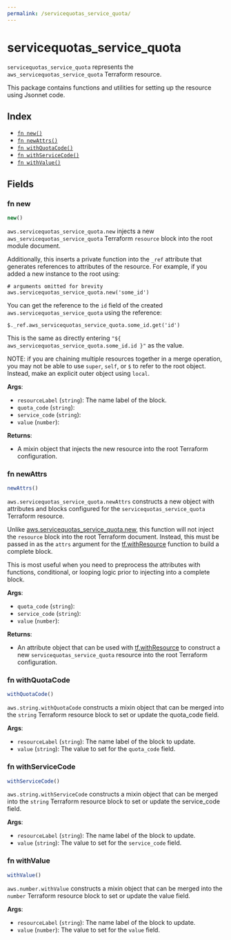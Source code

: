 ```yaml
---
permalink: /servicequotas_service_quota/
---
```


# servicequotas_service_quota

`servicequotas_service_quota` represents the `aws_servicequotas_service_quota` Terraform resource.



This package contains functions and utilities for setting up the resource using Jsonnet code.


## Index

* [`fn new()`](#fn-new)
* [`fn newAttrs()`](#fn-newattrs)
* [`fn withQuotaCode()`](#fn-withquotacode)
* [`fn withServiceCode()`](#fn-withservicecode)
* [`fn withValue()`](#fn-withvalue)

## Fields

### fn new

```ts
new()
```


`aws.servicequotas_service_quota.new` injects a new `aws_servicequotas_service_quota` Terraform `resource`
block into the root module document.

Additionally, this inserts a private function into the `_ref` attribute that generates references to attributes of the
resource. For example, if you added a new instance to the root using:

    # arguments omitted for brevity
    aws.servicequotas_service_quota.new('some_id')

You can get the reference to the `id` field of the created `aws.servicequotas_service_quota` using the reference:

    $._ref.aws_servicequotas_service_quota.some_id.get('id')

This is the same as directly entering `"${ aws_servicequotas_service_quota.some_id.id }"` as the value.

NOTE: if you are chaining multiple resources together in a merge operation, you may not be able to use `super`, `self`,
or `$` to refer to the root object. Instead, make an explicit outer object using `local`.

**Args**:
  - `resourceLabel` (`string`): The name label of the block.
  - `quota_code` (`string`): 
  - `service_code` (`string`): 
  - `value` (`number`): 

**Returns**:
- A mixin object that injects the new resource into the root Terraform configuration.


### fn newAttrs

```ts
newAttrs()
```


`aws.servicequotas_service_quota.newAttrs` constructs a new object with attributes and blocks configured for the `servicequotas_service_quota`
Terraform resource.

Unlike [aws.servicequotas_service_quota.new](#fn-servicequotas_service_quotanew), this function will not inject the `resource`
block into the root Terraform document. Instead, this must be passed in as the `attrs` argument for the
[tf.withResource](https://github.com/tf-libsonnet/core/tree/main/docs#fn-withresource) function to build a complete block.

This is most useful when you need to preprocess the attributes with functions, conditional, or looping logic prior to
injecting into a complete block.

**Args**:
  - `quota_code` (`string`): 
  - `service_code` (`string`): 
  - `value` (`number`): 

**Returns**:
  - An attribute object that can be used with [tf.withResource](https://github.com/tf-libsonnet/core/tree/main/docs#fn-withresource) to construct a new `servicequotas_service_quota` resource into the root Terraform configuration.


### fn withQuotaCode

```ts
withQuotaCode()
```

`aws.string.withQuotaCode` constructs a mixin object that can be merged into the `string`
Terraform resource block to set or update the quota_code field.



**Args**:
  - `resourceLabel` (`string`): The name label of the block to update.
  - `value` (`string`): The value to set for the `quota_code` field.


### fn withServiceCode

```ts
withServiceCode()
```

`aws.string.withServiceCode` constructs a mixin object that can be merged into the `string`
Terraform resource block to set or update the service_code field.



**Args**:
  - `resourceLabel` (`string`): The name label of the block to update.
  - `value` (`string`): The value to set for the `service_code` field.


### fn withValue

```ts
withValue()
```

`aws.number.withValue` constructs a mixin object that can be merged into the `number`
Terraform resource block to set or update the value field.



**Args**:
  - `resourceLabel` (`string`): The name label of the block to update.
  - `value` (`number`): The value to set for the `value` field.

